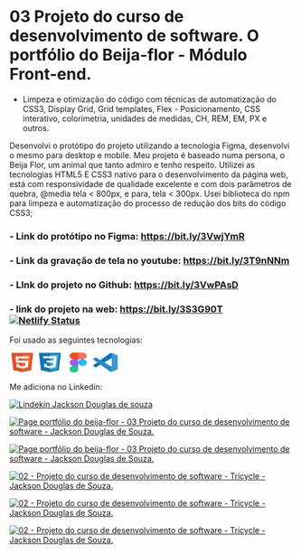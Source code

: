 # 03 Projeto do curso de desenvolvimento de software. O portfólio do Beija-flor - Módulo Front-end.

 - Limpeza e otimização do código com técnicas de automatização do CSS3, Display Grid,
Grid templates, Flex - Posicionamento, CSS interativo, colorimetria, unidades de medidas, CH, REM, EM, PX e outros.

Desenvolvi o protótipo do projeto utilizando a tecnologia Figma, desenvolvi o mesmo para desktop e mobile. Meu projeto é baseado numa persona, o Beija Flor, um animal que tanto admiro e tenho respeito. Utilizei as tecnologias HTML5 E CSS3 nativo para o desenvolvimento da página web, está com responsividade de qualidade excelente e com dois parâmetros de quebra, @media tela < 800px, e para,  tela < 300px. Usei biblioteca do npm para limpeza e automatização do processo de redução dos bits do código CSS3;


### - Link do protótipo no Figma: https://bit.ly/3VwjYmR

### - Link da gravação de tela no youtube: https://bit.ly/3T9nNNm 

### - LInk do projeto no Github: https://bit.ly/3VwPAsD

### - link do projeto na web: https://bit.ly/3S3G90T    [![Netlify Status](https://api.netlify.com/api/v1/badges/5c78f316-4e76-45f6-9194-b39517ca443c/deploy-status)](https://app.netlify.com/sites/portfolio-beijaflor/deploys)


Foi usado as seguintes tecnologias: 

<p dir="auto">
<img src="https://raw.githubusercontent.com/devicons/devicon/master/icons/html5/html5-original.svg" alt="Jackson Douglas de Souza -HTML" height="35" width="45" >
<img src="https://raw.githubusercontent.com/devicons/devicon/master/icons/css3/css3-original.svg" alt="Jackson Douglas de Souza -CSS" height="35" width="45" >
<img src="https://github.com/devicons/devicon/blob/master/icons/figma/figma-original.svg" alt="Jackson Douglas de Souza -Figma" height="35" width="45">
<img src="https://github.com/devicons/devicon/blob/master/icons/vscode/vscode-original.svg" alt="Jackson Douglas de Souza-vscode" height="35" width="45">
</p>


<p>
Me adiciona no Linkedin: 
<div align-items="left">
<a href="https://www.linkedin.com/in/jacksondouglasdesouza" target="_blank">
<img src="https://img.shields.io/badge/LinkedIn-0077B5?style=for-the-badge&logo=linkedin&logoColor=white" alt=" Lindekin Jackson Douglas de souza" >
</p>


<img
  src="https://blogger.googleusercontent.com/img/b/R29vZ2xl/AVvXsEgDbwtOtIjxHkgaM4el3Yfks_VpCy49D4F8FndwjOgZOjHv3WTau1uytU8S_8Ci5G2IRtI0Xx5CO3AfTK3RE_gwPD3_wZcM7y4D5vC6wnBVpb3owJTS_RRu9R18PZLULelD5U-WkYmt3pNd5_8GNOijFUXKXxaFtwQqzHK8BYw6wQ6ReXr6LuHBlz_Z/s3012/beija-flor-desktop.png"
  alt="Page portfólio do beija-flor - 03 Projeto do curso de desenvolvimento de software - Jackson Douglas de Souza."
/>


<img
  src="https://blogger.googleusercontent.com/img/b/R29vZ2xl/AVvXsEgB1azMTU4c8rx4B7Q3zcUW8x3anyIubLOMw_mZ1jTqP4HExaRpFHnbPWdKZ2A5zHZ89Z2fxUEjEWl8tPuA8f9frJmT_39bctZKXHFo3I6e4_BsWN1-1sXGeaGomxi-I8ajBT1luRhRvbIBSqDCv_icp1nNE70hoWLb4FPPe_uHhwLksWyRlnjVYnnv/s4721/mobile%20_%20Tela%20_%20800.png"
  alt="Page portfólio do beija-flor - 03 Projeto do curso de desenvolvimento de software - Jackson Douglas de Souza."
/>

<img
  src="https://blogger.googleusercontent.com/img/b/R29vZ2xl/AVvXsEgEGe5KxQPPrVITtUJlJsoPK_mG76WJ1BGz61-F-ARrgIlEiyqSZsFQWr6eexf2w7P6A47FvXJ2c3UIcMA9nlDvexdopqfTUGmf-OUrZfFZZgi5uzi5zIFly4fWRZWCUFjWhkm4gZUTIyxruSXH6vsiS5xQL-UCuf8td0vPrDj4tHVoUrj8ISzHaghY/w640-h360/002-giphy%20.gif"
  alt="02 - Projeto do curso de desenvolvimento de software - Tricycle - Jackson Douglas de Souza."
/>

<img
  src="https://blogger.googleusercontent.com/img/b/R29vZ2xl/AVvXsEifPAmF_Z-72vut5DQ3AaNFEw34Sf5rOYBrjfSW8B9ZFj9ihpm-WD8oWhjAGalbccgxuF5g7zUHgKkStiGSOUDnJfci793N9rQctF1fzKdG-0CyzZ_5xNVnXtoE7h-qDl_twd4zG8CMhWGyN7_NGlvaDng5qaJMDjiyrzzOdEj3cC9VktAuctjUVmPK/w640-h360/003-giphy%20.gif"
  alt="02 - Projeto do curso de desenvolvimento de software - Tricycle - Jackson Douglas de Souza."
/>

<img
  src="https://blogger.googleusercontent.com/img/b/R29vZ2xl/AVvXsEjipVOeAetOPKQHXvH3ajoF6WtDAzeXdREM4QK3oHqnpYDhna_woU266tIFWQhKXMtitglIxVzrt4096_9f2D2DDZc1kHfWcGzDpSDe3CRwDrAWb_6bKXReGXxfiqRtMeE2gRVf4_4SyXJKS-6d2orgg3vMuWhANjipQ9SMygNaBWhZf1gh-OUfvZ0o/w640-h360/004-giphy%20.gif"
  alt="02 - Projeto do curso de desenvolvimento de software - Tricycle - Jackson Douglas de Souza."
/>

